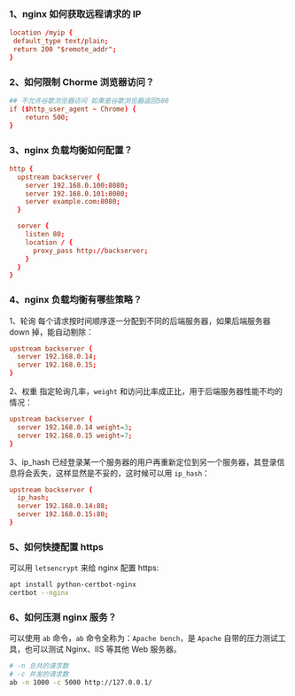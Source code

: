 ### 1、nginx 如何获取远程请求的 IP

```conf
location /myip {
 default_type text/plain;
 return 200 "$remote_addr";
}
```

### 2、如何限制 Chorme 浏览器访问？

```conf
## 不允许谷歌浏览器访问 如果是谷歌浏览器返回500
if ($http_user_agent ~ Chrome) {
    return 500;  
}
```

### 3、nginx 负载均衡如何配置？

```conf
http {
  upstream backserver {
    server 192.168.0.100:8080;
    server 192.168.0.101:8080;
    server example.com:8080;
  }

  server {
    listen 80;
    location / {
      proxy_pass http://backserver;
    }
  }
}
```

### 4、nginx 负载均衡有哪些策略？

1、轮询
每个请求按时间顺序逐一分配到不同的后端服务器，如果后端服务器 down 掉，能自动剔除：

```conf
upstream backserver {
  server 192.168.0.14;
  server 192.168.0.15;
}
```

2、权重
指定轮询几率，`weight` 和访问比率成正比，用于后端服务器性能不均的情况：

```conf
upstream backserver {
  server 192.168.0.14 weight=3;
  server 192.168.0.15 weight=7;
}
```

3、ip_hash
已经登录某一个服务器的用户再重新定位到另一个服务器，其登录信息将会丢失，这样显然是不妥的，这时候可以用 `ip_hash`：

```conf
upstream backserver {
  ip_hash;
  server 192.168.0.14:88;
  server 192.168.0.15:80;
}
```

### 5、如何快捷配置 https

可以用 `letsencrypt` 来给 nginx 配置 https:

```bash
apt install python-certbot-nginx
certbot --nginx
```

### 6、如何压测 nginx 服务？

可以使用 `ab` 命令，`ab` 命令全称为：`Apache bench`，是 `Apache` 自带的压力测试工具，也可以测试 Nginx、IIS 等其他 Web 服务器。

```bash
# -n 总共的请求数
# -c 并发的请求数
ab -n 1000 -c 5000 http://127.0.0.1/
```
